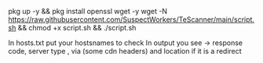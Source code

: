 pkg up -y && pkg install openssl wget -y
wget -N https://raw.githubusercontent.com/SuspectWorkers/TeScanner/main/script.sh && chmod +x script.sh && ./script.sh

In hosts.txt put your hostsnames to check
In output you see -> response code, server type , via (some cdn headers) and location if it is a redirect
